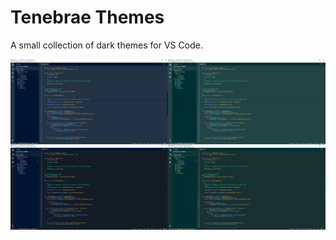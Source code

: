 # Tenebrae Themes

A small collection of dark themes for VS Code.

![Screenshot](https://raw.githubusercontent.com/omniomi/vscode-themes-tenebrae/master/screenshots/tenebrae-screenshots.png)
